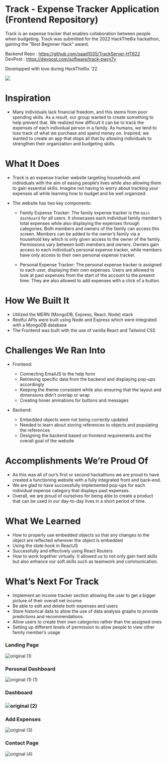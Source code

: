 # Track - Expense Tracker Application (Frontend Repository)
Track is an expense tracker that enables collaboration between people when budgeting. Track was submitted for the 2022 HackThe6ix hackathon, gaining the "Best Beginner Hack" award.

Backend Repo : https://github.com/saad1035/TrackServer-HT622 </br>
DevPost : https://devpost.com/software/track-pwrn7y

Developped with love during HackThe6ix '22

<p align="left">
  <img src="https://d112y698adiu2z.cloudfront.net/photos/production/software_thumbnail_photos/002/195/143/datas/medium.gif">
</p>

# Inspiration

- Many individuals lack financial freedom, and this stems from poor spending skills. As a result, our group wanted to create something to help prevent that. We realized how difficult it can be to track the expenses of each individual person in a family. As humans, we tend to lose track of what we purchase and spend money on. Inspired, we wanted to create an app that stops all that by allowing individuals to strengthen their organization and budgeting skills.

# What It Does

- Track is an expense tracker website targeting households and individuals with the aim of easing people’s lives while also allowing them to gain essential skills. Imagine not having to worry about tracking your expenses all while learning how to budget and be well organized.

- The website has two key components:

  - Family Expense Tracker:
The family expense tracker is the ```main dashboard``` for all users. It showcases each individual family member’s total expenses while also displaying the expenses through categories. Both members and owners of the family can access this screen. Members can be added to the owner’s family via a household key which is only given access to the owner of the family. Permissions vary between both members and owners. Owners gain access to each individual’s personal expense tracker, while members have only access to their own personal expense tracker.

  - Personal Expense Tracker:
The personal expense tracker is assigned to each user, displaying their own expenses. Users are allowed to look at past expenses from the start of the account to the present time. They are also allowed to add expenses with a click of a button.

# How We Built It

- Utilized the MERN (MongoDB, Express, React, Node) stack
- Restful APIs were built using Node and Express which were integrated with a MongoDB database
- The Frontend was built with the use of vanilla React and Tailwind CSS

# Challenges We Ran Into
- Frontend: 
  - Connecting EmailJS to the help form 
  - Retrieving specific data from the backend and displaying pop-ups accordingly 
  - Keeping the theme consistent while also ensuring that the layout and dimensions didn’t overlap or wrap 
  - Creating hover animations for buttons and messages

- Backend: 
  - Embedded objects were not being correctly updated 
  - Needed to learn about storing references to objects and populating the references 
  - Designing the backend based on frontend requirements and the overall goal of the website

# Accomplishments We’re Proud Of

- As this was all of our’s first or second hackathons we are proud to have created a functioning website with a fully integrated front and back-end.
- We are glad to have successfully implemented pop-ups for each individual expense category that displays past expenses.
- Overall, we are proud of ourselves for being able to create a product that can be used in our day-to-day lives in a short period of time.

# What We Learned

- How to properly use embedded objects so that any changes to the object are reflected wherever the object is embedded
- Using the state hook in ReactJS
- Successfully and effectively using React Routers
- How to work together virtually. It allowed us to not only gain hard skills but also enhance our soft skills such as teamwork and communication.

# What’s Next For Track

- Implement an income tracker section allowing the user to get a bigger picture of their overall net income
- Be able to edit and delete both expenses and users
- Store historical data to allow the use of data analysis graphs to provide predictions and recommendations.
- Allow users to create their own categories rather than the assigned ones
- Setting up different levels of permission to allow people to view other family member’s usage

<p align="center">
  <h3><strong>Landing Page</strong></h3>
  
  ![original (1)](https://user-images.githubusercontent.com/81185080/186354434-8f963e6d-22ea-4112-8279-89e6dd0d5821.png)

  <h3><strong>Personal Dashboard</strong></h3>
  
  ![original (1) (1)](https://user-images.githubusercontent.com/81185080/186354542-878eb701-930a-463b-9b7e-7f8e1fc16abb.png)

  <h3><strong>Dashboard</strong><h3>
  
  ![original (2)](https://user-images.githubusercontent.com/81185080/186354567-e8bcaec5-96ac-42b0-85bb-3d2c0000463f.png)

  <h3><strong>Add Expenses</strong></h3>
  
  ![original (3)](https://user-images.githubusercontent.com/81185080/186354615-7e1abec0-bd42-4899-a50a-423b13f10c7c.png)

  <h3><strong>Contact Page</strong></h3>
  
  ![original (4)](https://user-images.githubusercontent.com/81185080/186354649-d3a20ae5-814e-4568-931f-a4ef881b9232.png)

</p>
